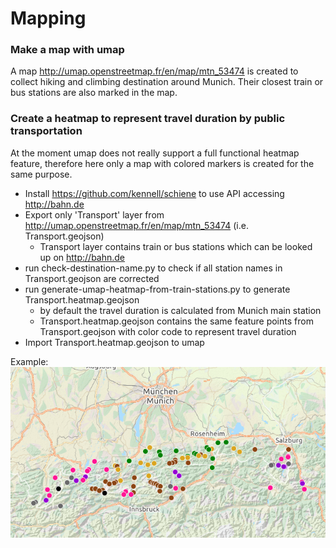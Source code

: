 # Mapping

### Make a map with umap

A map http://umap.openstreetmap.fr/en/map/mtn_53474 is created to collect hiking and climbing destination around Munich.
Their closest train or bus stations are also marked in the map.

### Create a heatmap to represent travel duration by public transportation

At the moment umap does not really support a full functional heatmap feature, 
therefore here only a map with colored markers is created for the same purpose.

- Install https://github.com/kennell/schiene to use API accessing http://bahn.de
- Export only 'Transport' layer from http://umap.openstreetmap.fr/en/map/mtn_53474 (i.e. Transport.geojson)
  - Transport layer contains train or bus stations which can be looked up on http://bahn.de
- run check-destination-name.py to check if all station names in Transport.geojson are corrected
- run generate-umap-heatmap-from-train-stations.py to generate Transport.heatmap.geojson
  - by default the travel duration is calculated from Munich main station
  - Transport.heatmap.geojson contains the same feature points from Transport.geojson with color code to represent travel duration
- Import Transport.heatmap.geojson to umap

Example:
![Example](transportation.heatmap.png)
